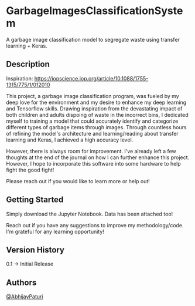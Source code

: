 # GarbageImagesClassificationSystem
A garbage image classification model to segregate waste using transfer learning + Keras.

## Description

Inspiration: https://iopscience.iop.org/article/10.1088/1755-1315/775/1/012010<br>

This project, a garbage image classification program, was fueled by my deep love for the environment and my desire to enhance my deep learning and Tensorflow skills. Drawing inspiration from the devastating impact of both children and adults dispoing of waste in the incorrect bins, I dedicated myself to training a model that could accurately identify and categorize different types of garbage items through images. Through countless hours of refining the model's architecture and learning/reading about transfer learning and Keras, I achieved a high accuracy level. 

However, there is always room for improvement. I've already left a few thoughts at the end of the journal on how I can further enhance this project. However, I hope to incorporate this software into some hardware to help fight the good fight! 

Please reach out if you would like to learn more or help out!

## Getting Started 
Simply download the Jupyter Notebook. Data has been attached too! 

Reach out if you have any suggestions to improve my methodology/code. I'm grateful for any learning opportunity!

## Version History
0.1 -> Initial Release

## Authors
[@AbhijayPaturi](https://github.com/AbhijayPaturi)
